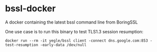 # bssl-docker
A docker containing the latest bssl command line from BoringSSL

One use case is to run this binary to test TLS1.3 session resumption:

```
docker run --rm -it yegle/bssl client -connect dns.google.com:853 -test-resumption -early-data /dev/null
```
